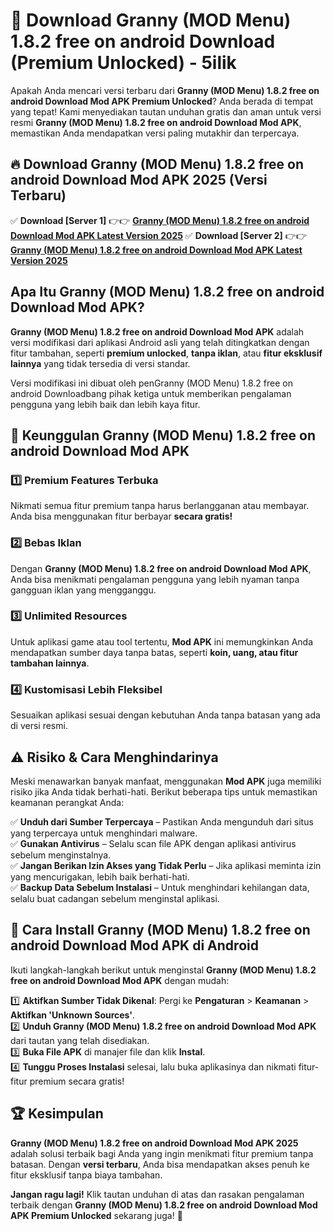 # 🎯 Download Granny (MOD Menu) 1.8.2 free on android Download (Premium Unlocked) -  5ilik

Apakah Anda mencari versi terbaru dari **Granny (MOD Menu) 1.8.2 free on android Download Mod APK Premium Unlocked**? Anda berada di tempat yang tepat! Kami menyediakan tautan unduhan gratis dan aman untuk versi resmi **Granny (MOD Menu) 1.8.2 free on android Download Mod APK**, memastikan Anda mendapatkan versi paling mutakhir dan terpercaya.

## 🔥 Download Granny (MOD Menu) 1.8.2 free on android Download Mod APK 2025 (Versi Terbaru)

✅ **Download [Server 1]** 👉👉 [**Granny (MOD Menu) 1.8.2 free on android Download Mod APK Latest Version 2025**](https://momento.my/?title=Granny_(MOD_Menu)_1.8.2_free_on_android_Download)  
✅ **Download [Server 2]** 👉👉 [**Granny (MOD Menu) 1.8.2 free on android Download Mod APK Latest Version 2025**](https://momento.my/?title=Granny_(MOD_Menu)_1.8.2_free_on_android_Download)  

## Apa Itu Granny (MOD Menu) 1.8.2 free on android Download Mod APK?

**Granny (MOD Menu) 1.8.2 free on android Download Mod APK** adalah versi modifikasi dari aplikasi Android asli yang telah ditingkatkan dengan fitur tambahan, seperti **premium unlocked**, **tanpa iklan**, atau **fitur eksklusif lainnya** yang tidak tersedia di versi standar.

Versi modifikasi ini dibuat oleh penGranny (MOD Menu) 1.8.2 free on android Downloadbang pihak ketiga untuk memberikan pengalaman pengguna yang lebih baik dan lebih kaya fitur.

## 🎯 Keunggulan Granny (MOD Menu) 1.8.2 free on android Download Mod APK

### 1️⃣ Premium Features Terbuka
Nikmati semua fitur premium tanpa harus berlangganan atau membayar. Anda bisa menggunakan fitur berbayar **secara gratis!**

### 2️⃣ Bebas Iklan
Dengan **Granny (MOD Menu) 1.8.2 free on android Download Mod APK**, Anda bisa menikmati pengalaman pengguna yang lebih nyaman tanpa gangguan iklan yang mengganggu.

### 3️⃣ Unlimited Resources
Untuk aplikasi game atau tool tertentu, **Mod APK** ini memungkinkan Anda mendapatkan sumber daya tanpa batas, seperti **koin, uang, atau fitur tambahan lainnya**.

### 4️⃣ Kustomisasi Lebih Fleksibel
Sesuaikan aplikasi sesuai dengan kebutuhan Anda tanpa batasan yang ada di versi resmi.

## ⚠️ Risiko & Cara Menghindarinya

Meski menawarkan banyak manfaat, menggunakan **Mod APK** juga memiliki risiko jika Anda tidak berhati-hati. Berikut beberapa tips untuk memastikan keamanan perangkat Anda:

✅ **Unduh dari Sumber Terpercaya** – Pastikan Anda mengunduh dari situs yang terpercaya untuk menghindari malware.  
✅ **Gunakan Antivirus** – Selalu scan file APK dengan aplikasi antivirus sebelum menginstalnya.  
✅ **Jangan Berikan Izin Akses yang Tidak Perlu** – Jika aplikasi meminta izin yang mencurigakan, lebih baik berhati-hati.  
✅ **Backup Data Sebelum Instalasi** – Untuk menghindari kehilangan data, selalu buat cadangan sebelum menginstal aplikasi.

## 📌 Cara Install Granny (MOD Menu) 1.8.2 free on android Download Mod APK di Android

Ikuti langkah-langkah berikut untuk menginstal **Granny (MOD Menu) 1.8.2 free on android Download Mod APK** dengan mudah:

1️⃣ **Aktifkan Sumber Tidak Dikenal**: Pergi ke **Pengaturan** > **Keamanan** > **Aktifkan 'Unknown Sources'**.  
2️⃣ **Unduh Granny (MOD Menu) 1.8.2 free on android Download Mod APK** dari tautan yang telah disediakan.  
3️⃣ **Buka File APK** di manajer file dan klik **Instal**.  
4️⃣ **Tunggu Proses Instalasi** selesai, lalu buka aplikasinya dan nikmati fitur-fitur premium secara gratis!

## 🏆 Kesimpulan

**Granny (MOD Menu) 1.8.2 free on android Download Mod APK 2025** adalah solusi terbaik bagi Anda yang ingin menikmati fitur premium tanpa batasan. Dengan **versi terbaru**, Anda bisa mendapatkan akses penuh ke fitur eksklusif tanpa biaya tambahan.

**Jangan ragu lagi!** Klik tautan unduhan di atas dan rasakan pengalaman terbaik dengan **Granny (MOD Menu) 1.8.2 free on android Download Mod APK Premium Unlocked** sekarang juga! 🚀
